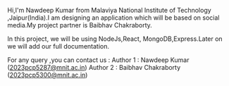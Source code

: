Hi,I'm Nawdeep Kumar from Malaviya National Institute of Technology ,Jaipur(India).I am designing an application which will be based on social media.My project partner is Baibhav Chakraborty.

In this project, we will be using NodeJs,React, MongoDB,Express.Later on we will add our full documentation. 

For any query ,you can contact us :
Author 1 : Nawdeep Kumar (2023pcp5287@mnit.ac.in)
Author 2 : Baibhav Chakraborty (2023pcp5300@mnit.ac.in)

